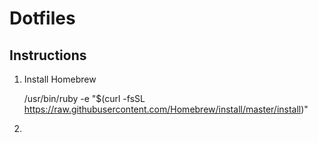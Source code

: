 # Dotfiles

## Instructions

1. Install Homebrew

    /usr/bin/ruby -e "$(curl -fsSL https://raw.githubusercontent.com/Homebrew/install/master/install)"

1. 

